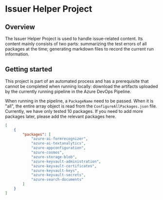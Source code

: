 # Issuer Helper Project

## Overview
The Issuer Helper Project is used to handle issue-related content. Its content mainly consists of two parts: summarizing the test errors of all packages at the time; generating markdown files to record the current run information.

## Getting started
This project is part of an automated process and has a prerequisite that cannot be completed when running locally: download the artifacts uploaded by the currently running pipeline in the Azure DevOps Pipeline.

When running in the pipeline, a `PackageName` need to be passed. When it is "all", the entire array object is read from the `ConfigureAllPackages.json` file. Currently, we have only tested 10 packages. If you need to add more packages later, please add the relevant packages here.

```json
[
    {
        "packages": [
            "azure-ai-formrecognizer",
            "azure-ai-textanalytics", 
            "azure-appconfiguration", 
            "azure-cosmos", 
            "azure-storage-blob", 
            "azure-keyvault-administration", 
            "azure-keyvault-certificates", 
            "azure-keyvault-keys", 
            "azure-keyvault-secrets", 
            "azure-search-documents"
        ]
    }
]
```